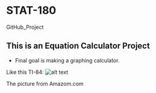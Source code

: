 # STAT-180
GitHub_Project 

## This is an Equation Calculator Project

* Final goal is making a graphing calculator.

Like this TI-84:
![alt text](https://m.media-amazon.com/images/S/aplus-media/mg/72d618e6-e4b4-4f79-9b6f-f4f5c3e30409.png)

The picture from Amazom.com

